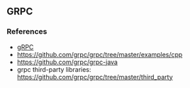 ## GRPC

### References
- [gRPC](https://grpc.io/)
- https://github.com/grpc/grpc/tree/master/examples/cpp
- https://github.com/grpc/grpc-java
- grpc third-party libraries: https://github.com/grpc/grpc/tree/master/third_party